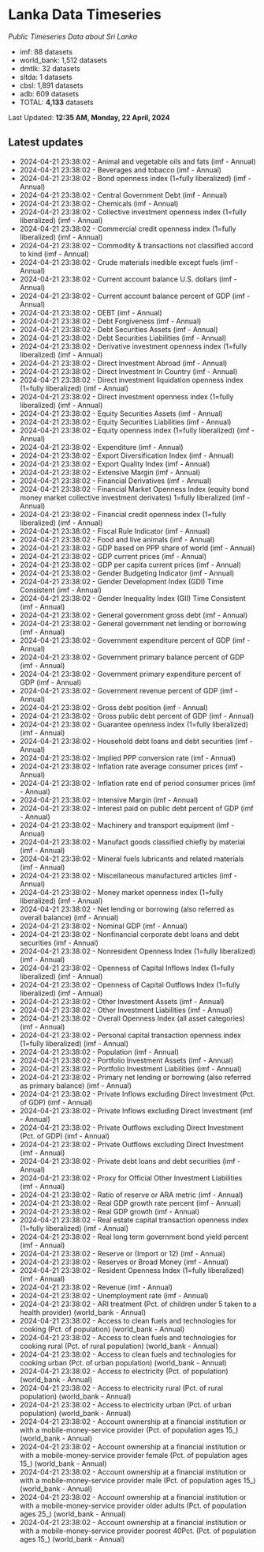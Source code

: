 # Lanka Data Timeseries
*Public Timeseries Data about Sri Lanka*

* imf: 88 datasets
* world_bank: 1,512 datasets
* dmtlk: 32 datasets
* sltda: 1 datasets
* cbsl: 1,891 datasets
* adb: 609 datasets
* TOTAL: **4,133** datasets

Last Updated: **12:35 AM, Monday, 22 April, 2024**

## Latest updates

* 2024-04-21 23:38:02 - Animal and vegetable oils and fats (imf - Annual)
* 2024-04-21 23:38:02 - Beverages and tobacco (imf - Annual)
* 2024-04-21 23:38:02 - Bond openness index (1=fully liberalized) (imf - Annual)
* 2024-04-21 23:38:02 - Central Government Debt (imf - Annual)
* 2024-04-21 23:38:02 - Chemicals (imf - Annual)
* 2024-04-21 23:38:02 - Collective investment openness index (1=fully liberalized) (imf - Annual)
* 2024-04-21 23:38:02 - Commercial credit openness index (1=fully liberalized) (imf - Annual)
* 2024-04-21 23:38:02 - Commodity & transactions not classified accord to kind (imf - Annual)
* 2024-04-21 23:38:02 - Crude materials inedible except fuels (imf - Annual)
* 2024-04-21 23:38:02 - Current account balance U.S. dollars (imf - Annual)
* 2024-04-21 23:38:02 - Current account balance percent of GDP (imf - Annual)
* 2024-04-21 23:38:02 - DEBT (imf - Annual)
* 2024-04-21 23:38:02 - Debt Forgiveness (imf - Annual)
* 2024-04-21 23:38:02 - Debt Securities Assets (imf - Annual)
* 2024-04-21 23:38:02 - Debt Securities Liabilities (imf - Annual)
* 2024-04-21 23:38:02 - Derivative investment openness index (1=fully liberalized) (imf - Annual)
* 2024-04-21 23:38:02 - Direct Investment Abroad (imf - Annual)
* 2024-04-21 23:38:02 - Direct Investment In Country (imf - Annual)
* 2024-04-21 23:38:02 - Direct investment liquidation openness index (1=fully liberalized) (imf - Annual)
* 2024-04-21 23:38:02 - Direct investment openness index (1=fully liberalized) (imf - Annual)
* 2024-04-21 23:38:02 - Equity Securities Assets (imf - Annual)
* 2024-04-21 23:38:02 - Equity Securities Liabilities (imf - Annual)
* 2024-04-21 23:38:02 - Equity openness index (1=fully liberalized) (imf - Annual)
* 2024-04-21 23:38:02 - Expenditure (imf - Annual)
* 2024-04-21 23:38:02 - Export Diversification Index (imf - Annual)
* 2024-04-21 23:38:02 - Export Quality Index (imf - Annual)
* 2024-04-21 23:38:02 - Extensive Margin (imf - Annual)
* 2024-04-21 23:38:02 - Financial Derivatives (imf - Annual)
* 2024-04-21 23:38:02 - Financial Market Openness Index (equity bond money market collective investment derivates) 1=fully liberalized (imf - Annual)
* 2024-04-21 23:38:02 - Financial credit openness index (1=fully liberalized) (imf - Annual)
* 2024-04-21 23:38:02 - Fiscal Rule Indicator (imf - Annual)
* 2024-04-21 23:38:02 - Food and live animals (imf - Annual)
* 2024-04-21 23:38:02 - GDP based on PPP share of world (imf - Annual)
* 2024-04-21 23:38:02 - GDP current prices (imf - Annual)
* 2024-04-21 23:38:02 - GDP per capita current prices (imf - Annual)
* 2024-04-21 23:38:02 - Gender Budgeting Indicator (imf - Annual)
* 2024-04-21 23:38:02 - Gender Development Index (GDI) Time Consistent (imf - Annual)
* 2024-04-21 23:38:02 - Gender Inequality Index (GII) Time Consistent (imf - Annual)
* 2024-04-21 23:38:02 - General government gross debt (imf - Annual)
* 2024-04-21 23:38:02 - General government net lending or borrowing (imf - Annual)
* 2024-04-21 23:38:02 - Government expenditure percent of GDP (imf - Annual)
* 2024-04-21 23:38:02 - Government primary balance percent of GDP (imf - Annual)
* 2024-04-21 23:38:02 - Government primary expenditure percent of GDP (imf - Annual)
* 2024-04-21 23:38:02 - Government revenue percent of GDP (imf - Annual)
* 2024-04-21 23:38:02 - Gross debt position (imf - Annual)
* 2024-04-21 23:38:02 - Gross public debt percent of GDP (imf - Annual)
* 2024-04-21 23:38:02 - Guarantee openness index (1=fully liberalized) (imf - Annual)
* 2024-04-21 23:38:02 - Household debt loans and debt securities (imf - Annual)
* 2024-04-21 23:38:02 - Implied PPP conversion rate (imf - Annual)
* 2024-04-21 23:38:02 - Inflation rate average consumer prices (imf - Annual)
* 2024-04-21 23:38:02 - Inflation rate end of period consumer prices (imf - Annual)
* 2024-04-21 23:38:02 - Intensive Margin (imf - Annual)
* 2024-04-21 23:38:02 - Interest paid on public debt percent of GDP (imf - Annual)
* 2024-04-21 23:38:02 - Machinery and transport equipment (imf - Annual)
* 2024-04-21 23:38:02 - Manufact goods classified chiefly by material (imf - Annual)
* 2024-04-21 23:38:02 - Mineral fuels lubricants and related materials (imf - Annual)
* 2024-04-21 23:38:02 - Miscellaneous manufactured articles (imf - Annual)
* 2024-04-21 23:38:02 - Money market openness index (1=fully liberalized) (imf - Annual)
* 2024-04-21 23:38:02 - Net lending or borrowing (also referred as overall balance) (imf - Annual)
* 2024-04-21 23:38:02 - Nominal GDP (imf - Annual)
* 2024-04-21 23:38:02 - Nonfinancial corporate debt loans and debt securities (imf - Annual)
* 2024-04-21 23:38:02 - Nonresident Openness Index (1=fully liberalized) (imf - Annual)
* 2024-04-21 23:38:02 - Openness of Capital Inflows Index (1=fully liberalized) (imf - Annual)
* 2024-04-21 23:38:02 - Openness of Capital Outflows Index (1=fully liberalized) (imf - Annual)
* 2024-04-21 23:38:02 - Other Investment Assets (imf - Annual)
* 2024-04-21 23:38:02 - Other Investment Liabilities (imf - Annual)
* 2024-04-21 23:38:02 - Overall Openness Index (all asset categories) (imf - Annual)
* 2024-04-21 23:38:02 - Personal capital transaction openness index (1=fully liberalized) (imf - Annual)
* 2024-04-21 23:38:02 - Population (imf - Annual)
* 2024-04-21 23:38:02 - Portfolio Investment Assets (imf - Annual)
* 2024-04-21 23:38:02 - Portfolio Investment Liabilities (imf - Annual)
* 2024-04-21 23:38:02 - Primary net lending or borrowing (also referred as primary balance) (imf - Annual)
* 2024-04-21 23:38:02 - Private Inflows excluding Direct Investment (Pct. of GDP) (imf - Annual)
* 2024-04-21 23:38:02 - Private Inflows excluding Direct Investment (imf - Annual)
* 2024-04-21 23:38:02 - Private Outflows excluding Direct Investment (Pct. of GDP) (imf - Annual)
* 2024-04-21 23:38:02 - Private Outflows excluding Direct Investment (imf - Annual)
* 2024-04-21 23:38:02 - Private debt loans and debt securities (imf - Annual)
* 2024-04-21 23:38:02 - Proxy for Official Other Investment Liabilities (imf - Annual)
* 2024-04-21 23:38:02 - Ratio of reserve or ARA metric (imf - Annual)
* 2024-04-21 23:38:02 - Real GDP growth rate percent (imf - Annual)
* 2024-04-21 23:38:02 - Real GDP growth (imf - Annual)
* 2024-04-21 23:38:02 - Real estate capital transaction openness index (1=fully liberalized) (imf - Annual)
* 2024-04-21 23:38:02 - Real long term government bond yield percent (imf - Annual)
* 2024-04-21 23:38:02 - Reserve or (Import or 12) (imf - Annual)
* 2024-04-21 23:38:02 - Reserves or Broad Money (imf - Annual)
* 2024-04-21 23:38:02 - Resident Openness Index (1=fully liberalized) (imf - Annual)
* 2024-04-21 23:38:02 - Revenue (imf - Annual)
* 2024-04-21 23:38:02 - Unemployment rate (imf - Annual)
* 2024-04-21 23:38:02 - ARI treatment (Pct. of children under 5 taken to a health provider) (world_bank - Annual)
* 2024-04-21 23:38:02 - Access to clean fuels and technologies for cooking (Pct. of population) (world_bank - Annual)
* 2024-04-21 23:38:02 - Access to clean fuels and technologies for cooking rural (Pct. of rural population) (world_bank - Annual)
* 2024-04-21 23:38:02 - Access to clean fuels and technologies for cooking urban (Pct. of urban population) (world_bank - Annual)
* 2024-04-21 23:38:02 - Access to electricity (Pct. of population) (world_bank - Annual)
* 2024-04-21 23:38:02 - Access to electricity rural (Pct. of rural population) (world_bank - Annual)
* 2024-04-21 23:38:02 - Access to electricity urban (Pct. of urban population) (world_bank - Annual)
* 2024-04-21 23:38:02 - Account ownership at a financial institution or with a mobile-money-service provider (Pct. of population ages 15_) (world_bank - Annual)
* 2024-04-21 23:38:02 - Account ownership at a financial institution or with a mobile-money-service provider female (Pct. of population ages 15_) (world_bank - Annual)
* 2024-04-21 23:38:02 - Account ownership at a financial institution or with a mobile-money-service provider male (Pct. of population ages 15_) (world_bank - Annual)
* 2024-04-21 23:38:02 - Account ownership at a financial institution or with a mobile-money-service provider older adults (Pct. of population ages 25_) (world_bank - Annual)
* 2024-04-21 23:38:02 - Account ownership at a financial institution or with a mobile-money-service provider poorest 40Pct. (Pct. of population ages 15_) (world_bank - Annual)